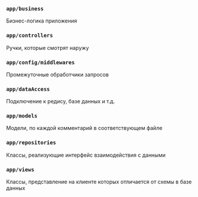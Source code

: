 ### `app/business`
Бизнес-логика приложения

### `app/controllers`
Ручки, которые смотрят наружу

### `app/config/middlewares`
Промежуточные обработчики запросов

### `app/dataAccess`
Подключение к редису, базе данных и т.д.

### `app/models`
Модели, по каждой комментарий в соответствующем файле

### `app/repositories`
Классы, реализующие интерфейс взаимодействия с данными

### `app/views`
Классы, представление на клиенте которых отличается от схемы в базе данных